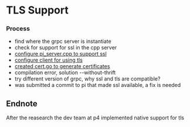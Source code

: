# TLS Support

### Process

- find where the grpc server is instantiate
- check for support for ssl in the cpp server
- [configure pi_server.cpp to support ssl](https://github.com/alsadiamir/ulissep4controller/blob/main/PI.patch)
- [configure client for using tls](https://github.com/alsadiamir/ulissep4controller/commit/5e9b422e85be565971019b4c34b6c20b0c95c4b5)
- [created cert.go to generate certificates](https://github.com/alsadiamir/ulissep4controller/blob/main/cert/cert.go)
- compilation error, solution --without-thrift
- try different version of grpc, why ssl and tls are compatible?
- was submitted a commit to pi that made ssl available, a fix is needed

## Endnote

After the reasearch the dev team at p4 implemented native support for tls
